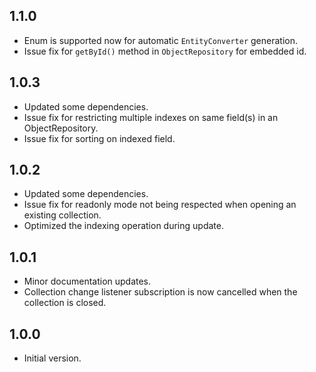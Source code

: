 ## 1.1.0

- Enum is supported now for automatic `EntityConverter` generation.
- Issue fix for `getById()` method in `ObjectRepository` for embedded id.

## 1.0.3

- Updated some dependencies.
- Issue fix for restricting multiple indexes on same field(s) in an ObjectRepository.
- Issue fix for sorting on indexed field.

## 1.0.2

- Updated some dependencies.
- Issue fix for readonly mode not being respected when opening an existing collection.
- Optimized the indexing operation during update.

## 1.0.1

- Minor documentation updates.
- Collection change listener subscription is now cancelled when the collection is closed. 


## 1.0.0

- Initial version.
